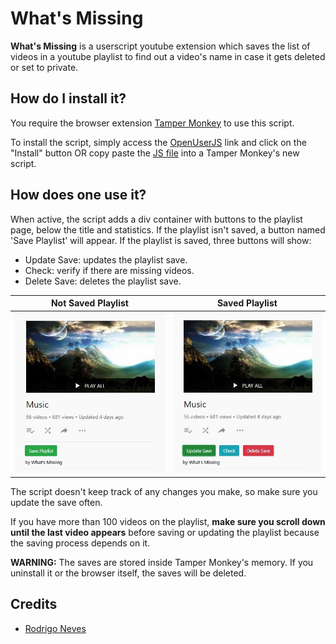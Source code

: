 # What's Missing
__What's Missing__ is a userscript youtube extension which saves the list of videos in a youtube playlist to find out a video's name in case it gets deleted or set to private.

## How do I install it?

You require the browser extension [Tamper Monkey](https://www.tampermonkey.net/) to use this script.

To install the script, simply access the [OpenUserJS](https://openuserjs.org/scripts/fletcher/Whats_Missing) link and click on the "Install" button OR copy paste the [JS file](What's&nbsp;Missing.user.js) into a Tamper Monkey's new script.

## How does one use it?

When active, the script adds a div container with buttons to the playlist page, below the title and statistics. If the playlist isn't saved, a button named 'Save Playlist' will appear. If the playlist is saved, three buttons will show:
- Update Save: updates the playlist save.
- Check: verify if there are missing videos.
- Delete Save: deletes the playlist save.

Not Saved Playlist            |  Saved Playlist
:-------------------------:|:-------------------------:
![Unsaved](examples/unsaved.jpg) | ![Saved](examples/saved.jpg)

The script doesn't keep track of any changes you make, so make sure you update the save often.

If you have more than 100 videos on the playlist, __make sure you scroll down until the last video appears__ before saving or updating the playlist because the saving process depends on it.

__WARNING:__ The saves are stored inside Tamper Monkey's memory. If you uninstall it or the browser itself, the saves will be deleted.

## Credits

- [Rodrigo Neves](https://github.com/r-neves)